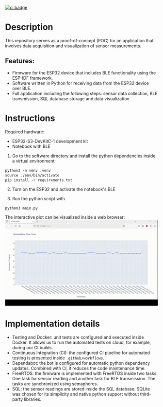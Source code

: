 [![ci badge](https://github.com/rmfukuda/sensor-poc/actions/workflows/ci.yml/badge.svg)](https://github.com/rmfukuda/sensor-poc/actions/workflows/ci.yml)

# Description
This repository serves as a proof-of-concept (POC) for an application that involves data acquisition and visualization of sensor measurements.


## Features:
- Firmware for the ESP32 device that includes BLE functionality using the ESP-IDF framework.
- Software written in Python for receiving data from the ESP32 device over BLE.
- Full application including the following steps: sensor data collection, BLE transmission, SQL database storage and data visualization.


# Instructions
Required hardware:
- ESP32-S3-DevKitC-1 development kit
- Notebook with BLE

1. Go to the software directory and install the python dependencies inside a virtual environment:
```
python3 -m venv .venv
source .venv/bin/activate
pip install -r requirements.txt
```

2. Turn on the ESP32 and activate the notebook's BLE

3. Run the python script with
```
python3 main.py
```

The interactive plot can be visualized inside a web browser:
![python interactive plot](img/interactive_plot.gif)


# Implementation details
- Testing and Docker: unit tests are configured and executed inside Docker. It allows us to run the automated tests on cloud, for example, during our CI builds.
- Continuous Integration (CI): the configured CI pipeline for automated testing is presented inside `.github/workflows`.
- Dependabot: the bot is configured for automatic python dependency updates. Combined with CI, it reduces the code maintenance time.
- FreeRTOS: the firmware is implemented with FreeRTOS inside two tasks. One task for sensor reading and another task for BLE transmission. The tasks are synchronized using semaphores.
- SQL: the sensor readings are stored inside the SQL database. SQLite was chosen for its simplicity and native python support without third-party libraries.
